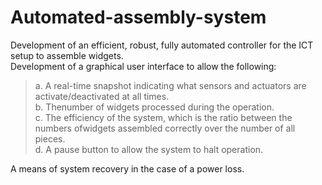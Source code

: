 # Automated-assembly-system
Development  of  an  efficient,  robust,  fully  automated  controller  for  the ICT  setup  to assemble widgets. <br/>
Development of a graphical user interface to allow the following: </br>
<BLOCKQUOTE>
  a. A real-time  snapshot  indicating  what  sensors  and  actuators  are activate/deactivated at all times. <br/>
  b. Thenumber of widgets processed during the operation. </br>
  c. The efficiency of the system, which is the ratio between the numbers ofwidgets assembled correctly over the number of all pieces. <br/>
  d. A pause button to allow the system to halt operation. <br/>
</BLOCKQUOTE>
A means of system recovery in the case of a power loss. <br/>
  
